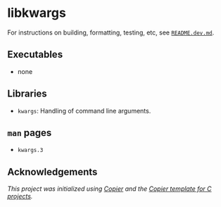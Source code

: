# libkwargs

For instructions on building, formatting, testing, etc, see [`README.dev.md`](README.dev.md).

## Executables

- none

## Libraries

- `kwargs`: Handling of command line arguments.

## `man` pages

- `kwargs.3`

<!--
## Example

```console
$ cd build
$ ./dist/bin/mkdata --nfeatures 2 --nsamples 100 -s 10 --true_weights 98.7,65.4,32.1 -b data/
$ ./dist/bin/train --nepochs 2500 data/features.txt data/labels.txt
```

-->

## Acknowledgements

_This project was initialized using [Copier](https://pypi.org/project/copier)
and the [Copier template for C projects](https://github.com/jspaaks/copier-template-for-c-projects)._
